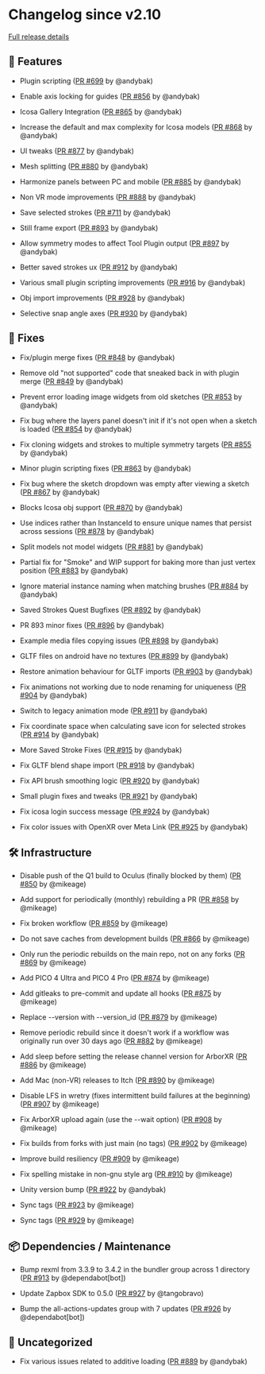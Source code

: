# Changelog since v2.10

[Full release details](https://github.com/icosa-foundation/open-brush/compare/v2.10...e27af839444fd35d4238dccd30a8185e7148cc68)

## 🚀 Features

- Plugin scripting ([PR #699](https://github.com/icosa-foundation/open-brush/pull/699) by @andybak)

- Enable axis locking for guides ([PR #856](https://github.com/icosa-foundation/open-brush/pull/856) by @andybak)

- Icosa Gallery Integration ([PR #865](https://github.com/icosa-foundation/open-brush/pull/865) by @andybak)

- Increase the default and max complexity for Icosa models ([PR #868](https://github.com/icosa-foundation/open-brush/pull/868) by @andybak)

- UI tweaks ([PR #877](https://github.com/icosa-foundation/open-brush/pull/877) by @andybak)

- Mesh splitting ([PR #880](https://github.com/icosa-foundation/open-brush/pull/880) by @andybak)

- Harmonize panels between PC and mobile ([PR #885](https://github.com/icosa-foundation/open-brush/pull/885) by @andybak)

- Non VR mode improvements ([PR #888](https://github.com/icosa-foundation/open-brush/pull/888) by @andybak)

- Save selected strokes ([PR #711](https://github.com/icosa-foundation/open-brush/pull/711) by @andybak)

- Still frame export ([PR #893](https://github.com/icosa-foundation/open-brush/pull/893) by @andybak)

- Allow symmetry modes to affect Tool Plugin output ([PR #897](https://github.com/icosa-foundation/open-brush/pull/897) by @andybak)

- Better saved strokes ux ([PR #912](https://github.com/icosa-foundation/open-brush/pull/912) by @andybak)

- Various small plugin scripting improvements ([PR #916](https://github.com/icosa-foundation/open-brush/pull/916) by @andybak)

- Obj import improvements ([PR #928](https://github.com/icosa-foundation/open-brush/pull/928) by @andybak)

- Selective snap angle axes ([PR #930](https://github.com/icosa-foundation/open-brush/pull/930) by @andybak)


## 🐛 Fixes

- Fix/plugin merge fixes ([PR #848](https://github.com/icosa-foundation/open-brush/pull/848) by @andybak)

- Remove old "not supported" code that sneaked back in with plugin merge ([PR #849](https://github.com/icosa-foundation/open-brush/pull/849) by @andybak)

- Prevent error loading image widgets from old sketches ([PR #853](https://github.com/icosa-foundation/open-brush/pull/853) by @andybak)

- Fix bug where the layers panel doesn't init if it's not open when a sketch is loaded ([PR #854](https://github.com/icosa-foundation/open-brush/pull/854) by @andybak)

- Fix cloning widgets and strokes to multiple symmetry targets ([PR #855](https://github.com/icosa-foundation/open-brush/pull/855) by @andybak)

- Minor plugin scripting fixes ([PR #863](https://github.com/icosa-foundation/open-brush/pull/863) by @andybak)

- Fix bug where the sketch dropdown was empty after viewing a sketch ([PR #867](https://github.com/icosa-foundation/open-brush/pull/867) by @andybak)

- Blocks Icosa obj support ([PR #870](https://github.com/icosa-foundation/open-brush/pull/870) by @andybak)

- Use indices rather than InstanceId to ensure unique names that persist across sessions ([PR #878](https://github.com/icosa-foundation/open-brush/pull/878) by @andybak)

- Split models not model widgets ([PR #881](https://github.com/icosa-foundation/open-brush/pull/881) by @andybak)

- Partial fix for "Smoke" and WIP support for baking more than just vertex position ([PR #883](https://github.com/icosa-foundation/open-brush/pull/883) by @andybak)

- Ignore material instance naming when matching brushes ([PR #884](https://github.com/icosa-foundation/open-brush/pull/884) by @andybak)

- Saved Strokes Quest Bugfixes ([PR #892](https://github.com/icosa-foundation/open-brush/pull/892) by @andybak)

- PR 893 minor fixes ([PR #896](https://github.com/icosa-foundation/open-brush/pull/896) by @andybak)

- Example media files copying issues ([PR #898](https://github.com/icosa-foundation/open-brush/pull/898) by @andybak)

- GLTF files on android have no textures ([PR #899](https://github.com/icosa-foundation/open-brush/pull/899) by @andybak)

- Restore animation behaviour for GLTF imports ([PR #903](https://github.com/icosa-foundation/open-brush/pull/903) by @andybak)

- Fix animations not working due to node renaming for uniqueness ([PR #904](https://github.com/icosa-foundation/open-brush/pull/904) by @andybak)

- Switch to legacy animation mode ([PR #911](https://github.com/icosa-foundation/open-brush/pull/911) by @andybak)

- Fix coordinate space when calculating save icon for selected strokes ([PR #914](https://github.com/icosa-foundation/open-brush/pull/914) by @andybak)

- More Saved Stroke Fixes ([PR #915](https://github.com/icosa-foundation/open-brush/pull/915) by @andybak)

- Fix GLTF blend shape import ([PR #918](https://github.com/icosa-foundation/open-brush/pull/918) by @andybak)

- Fix API brush smoothing logic ([PR #920](https://github.com/icosa-foundation/open-brush/pull/920) by @andybak)

- Small plugin fixes and tweaks ([PR #921](https://github.com/icosa-foundation/open-brush/pull/921) by @andybak)

- Fix icosa login success message ([PR #924](https://github.com/icosa-foundation/open-brush/pull/924) by @andybak)

- Fix color issues with OpenXR over Meta Link ([PR #925](https://github.com/icosa-foundation/open-brush/pull/925) by @andybak)


## 🛠️ Infrastructure

- Disable push of the Q1 build to Oculus (finally blocked by them) ([PR #850](https://github.com/icosa-foundation/open-brush/pull/850) by @mikeage)

- Add support for periodically (monthly) rebuilding a PR ([PR #858](https://github.com/icosa-foundation/open-brush/pull/858) by @mikeage)

- Fix broken workflow ([PR #859](https://github.com/icosa-foundation/open-brush/pull/859) by @mikeage)

- Do not save caches from development builds ([PR #866](https://github.com/icosa-foundation/open-brush/pull/866) by @mikeage)

- Only run the periodic rebuilds on the main repo, not on any forks ([PR #869](https://github.com/icosa-foundation/open-brush/pull/869) by @mikeage)

- Add PICO 4 Ultra and PICO 4 Pro ([PR #874](https://github.com/icosa-foundation/open-brush/pull/874) by @mikeage)

- Add gitleaks to pre-commit and update all hooks ([PR #875](https://github.com/icosa-foundation/open-brush/pull/875) by @mikeage)

- Replace --version with --version_id ([PR #879](https://github.com/icosa-foundation/open-brush/pull/879) by @mikeage)

- Remove periodic rebuild since it doesn't work if a workflow was originally run over 30 days ago ([PR #882](https://github.com/icosa-foundation/open-brush/pull/882) by @mikeage)

- Add sleep before setting the release channel version for ArborXR ([PR #886](https://github.com/icosa-foundation/open-brush/pull/886) by @mikeage)

- Add Mac (non-VR) releases to Itch ([PR #890](https://github.com/icosa-foundation/open-brush/pull/890) by @mikeage)

- Disable LFS in wretry (fixes intermittent build failures at the beginning) ([PR #907](https://github.com/icosa-foundation/open-brush/pull/907) by @mikeage)

- Fix ArborXR upload again (use the --wait option) ([PR #908](https://github.com/icosa-foundation/open-brush/pull/908) by @mikeage)

- Fix builds from forks with just main (no tags) ([PR #902](https://github.com/icosa-foundation/open-brush/pull/902) by @mikeage)

- Improve build resiliency ([PR #909](https://github.com/icosa-foundation/open-brush/pull/909) by @mikeage)

- Fix spelling mistake in non-gnu style arg ([PR #910](https://github.com/icosa-foundation/open-brush/pull/910) by @mikeage)

- Unity version bump ([PR #922](https://github.com/icosa-foundation/open-brush/pull/922) by @andybak)

- Sync tags ([PR #923](https://github.com/icosa-foundation/open-brush/pull/923) by @mikeage)

- Sync tags ([PR #929](https://github.com/icosa-foundation/open-brush/pull/929) by @mikeage)


## 📦 Dependencies / Maintenance

- Bump rexml from 3.3.9 to 3.4.2 in the bundler group across 1 directory ([PR #913](https://github.com/icosa-foundation/open-brush/pull/913) by @dependabot[bot])

- Update Zapbox SDK to 0.5.0 ([PR #927](https://github.com/icosa-foundation/open-brush/pull/927) by @tangobravo)

- Bump the all-actions-updates group with 7 updates ([PR #926](https://github.com/icosa-foundation/open-brush/pull/926) by @dependabot[bot])


## 💬 Uncategorized

- Fix various issues related to additive loading ([PR #889](https://github.com/icosa-foundation/open-brush/pull/889) by @andybak)





